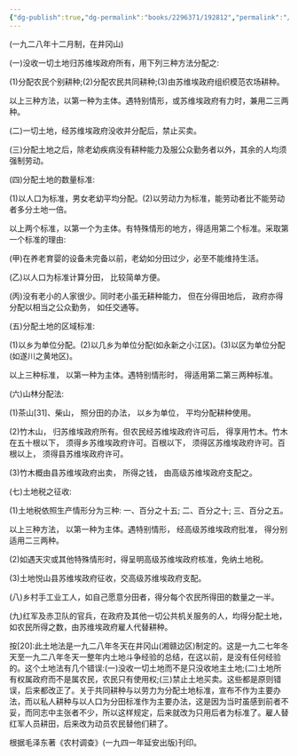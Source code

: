 ```yaml
---
{"dg-publish":true,"dg-permalink":"books/2296371/192812","permalink":"/books/2296371/192812/","metatags":{"description":"本文集是在一九四一年延安出版的《农村调查》一书的基础上增订而成的。这次增补了《反对本本主义》、《总政治部关于调查人口和土地状况的通知》、《关于农村调查》、《中国佃农生活举例》、《寻乌调查》五篇著作。收入本文集的著作分为两部分，一部分是论述调查研究的文章，一部分是调查报告和土地法。","og:site_name":"DavonOs","og:title":"毛泽东农村调查文集","og:type":"book","og:url":"https://zuji.eu.org/books/2296371/192812","og:image":"https://pic.cyol.com/img/20230328/img_9601a3490e41a8eb1c1a2908ec3056e6c602.png","og:image:width":"50","og:image:alt":"bookcover"},"dgShowInlineTitle":true,"created":"2025-08-09 18:13","updated":"2025-08-22 19:26"}
---
```



(一九二八年十二月制，在井冈山)

(一)没收一切土地归苏维埃政府所有，用下列三种方法分配之:

(1)分配农民个别耕种;(2)分配农民共同耕种;(3)由苏维埃政府组织模范农场耕种。

以上三种方法，以第一种为主体。遇特别情形，或苏维埃政府有力时，兼用二三两种。

(二)一切土地，经苏维埃政府没收并分配后，禁止买卖。

(三)分配土地之后，除老幼疾病没有耕种能力及服公众勤务者以外，其余的人均须强制劳动。

(四)分配土地的数量标准:

(1)以人口为标准，男女老幼平均分配。(2)以劳动力为标准，能劳动者比不能劳动者多分土地一倍。

以上两个标准，以第一个为主体。有特殊情形的地方，得适用第二个标准。采取第一个标准的理由:

(甲)在养老育婴的设备未完备以前，老幼如分田过少，必至不能维持生活。

(乙)以人口为标准计算分田， 比较简单方便。

(丙)没有老小的人家很少。同时老小虽无耕种能力， 但在分得田地后， 政府亦得分配以相当之公众勤务， 如任交通等。

(五)分配土地的区域标准:

(1)以乡为单位分配。(2)以几乡为单位分配(如永新之小江区)。(3)以区为单位分配(如遂川之黄地区)。

以上三种标准， 以第一种为主体。遇特别情形时， 得适用第二第三两种标准。

(六)山林分配法:

(1)茶山[31]、柴山， 照分田的办法， 以乡为单位， 平均分配耕种使用。

(2)竹木山， 归苏维埃政府所有。但农民经苏维埃政府许可后， 得享用竹木。竹木在五十根以下， 须得乡苏维埃政府许可。百根以下， 须得区苏维埃政府许可。百根以上， 须得县苏维埃政府许可。

(3)竹木概由县苏维埃政府出卖， 所得之钱， 由高级苏维埃政府支配之。

(七)土地税之征收:

(1)土地税依照生产情形分为三种: 一、百分之十五; 二、百分之十; 三、百分之五。

以上三种方法， 以第一种为主体。遇特别情形， 经高级苏维埃政府批准， 得分别适用二三两种。

(2)如遇天灾或其他特殊情形时，得呈明高级苏维埃政府核准，免纳土地税。

(3)土地悦山县苏维埃政府征收，交高级苏维埃政府支配。

(八)乡村手工业工人，如自己愿意分田者，得分每个农民所得田的数量之一半。

(九)红军及赤卫队的官兵，在政府及其他一切公共机关服务的人，均得分配土地，如农民所得之数，由苏维埃政府雇人代替耕种。

按[20]:此土地法是一九二八年冬天在井冈山(湘赣边区)制定的。这是一九二七年冬天至一九二八年冬天一整年内土地斗争经验的总结，在这以前，是没有任何经验的。这个土地法有几个错误:(一)没收一切土地而不是只没收地主土地;(二)土地所有权属政府而不是属农民，农民只有使用权;(三)禁止土地买卖。这些都是原则错误，后来都改正了。关于共同耕种与以劳力为分配土地标准，宣布不作为主要办法，而以私人耕种与以人口为分田标准作为主要办法，这是因为当时虽感到前者不妥，而同志中主张者不少，所以这样规定，后来就改为只用后者为标准了。雇人替红军人员耕田，后来改为动员农民替他们耕了。

根据毛泽东著《农村调查》(一九四一年延安出版)刊印。